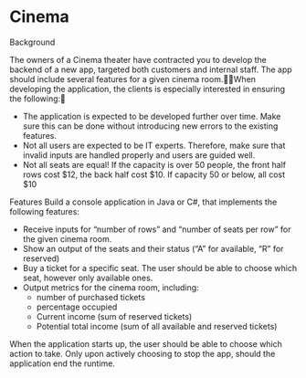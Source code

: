 # Cinema

Background

The owners of a Cinema theater have contracted you to develop the backend of a new app, targeted both customers and internal staff. The app should include several features for a given cinema room.When developing the application, the clients is especially interested in ensuring the following:
- The application is expected to be developed further over time. Make sure this can be done without introducing new errors to the existing features.
- Not all users are expected to be IT experts. Therefore, make sure that invalid inputs are handled properly and users are guided well.
- Not all seats are equal! If the capacity is over 50 people, the front half rows cost $12, the back half cost $10. If capacity 50 or below, all cost $10


Features
Build a console application in Java or C#, that implements the following features:

- Receive inputs for “number of rows” and “number of seats per row” for the given cinema room.
- Show an output of the seats and their status (“A” for available, “R” for reserved)
- Buy a ticket for a specific seat. The user should be able to choose which seat, however only available ones.
- Output metrics for the cinema room, including:
  - number of purchased tickets
  - percentage occupied
  - Current income (sum of reserved tickets)
  - Potential total income (sum of all available and reserved tickets)

When the application starts up, the user should be able to choose which action to take. Only upon actively choosing to stop the app, should the application end the runtime.
